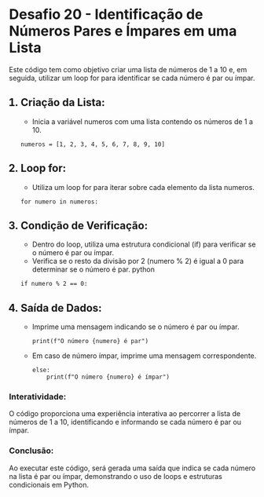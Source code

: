 <h1>Desafio 20 - Identificação de Números Pares e Ímpares em uma Lista </h1>

<p>
Este código tem como objetivo criar uma lista de números de 1 a 10 e, em seguida, utilizar um loop for para identificar se cada número é par ou ímpar.
</p>

<ol>
<h2><li>Criação da Lista:</li></h2>
<ul>
<li>Inicia a variável numeros com uma lista contendo os números de 1 a 10.</li>
</ul>

    numeros = [1, 2, 3, 4, 5, 6, 7, 8, 9, 10]

<h2><li>Loop for:</li></h2>
<ul>
<li>Utiliza um loop for para iterar sobre cada elemento da lista numeros.</li>
</ul>

    for numero in numeros:


<h2><li>Condição de Verificação:</li></h2>
<ul>
<li>Dentro do loop, utiliza uma estrutura condicional (if) para verificar se o número é par ou ímpar.</li>
<li>Verifica se o resto da divisão por 2 (numero % 2) é igual a 0 para determinar se o número é par.
python
</li>
</ul>

    if numero % 2 == 0:

<h2><li>Saída de Dados:</li></h2>
<ul>
<li>Imprime uma mensagem indicando se o número é par ou ímpar.</li>

    print(f"O número {numero} é par")

<li>Em caso de número ímpar, imprime uma mensagem correspondente.</li>

    else:
        print(f"O número {numero} é ímpar")
</ul>
</ol>

<h3>Interatividade:</h3>
<p>
O código proporciona uma experiência interativa ao percorrer a lista de números de 1 a 10, identificando e informando se cada número é par ou ímpar.
</p>

<h3>Conclusão:</h3>
<p>
Ao executar este código, será gerada uma saída que indica se cada número na lista é par ou ímpar, demonstrando o uso de loops e estruturas condicionais em Python.
</p>